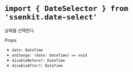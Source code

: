 # `import { DateSelector } from 'ssenkit.date-select'`

날짜를 선택한다.

Props
- `date: DateTime`
- `onChange: (date: DateTime) => void`
- `disableBefore?: DateTime`
- `disableAfter?: DateTime`